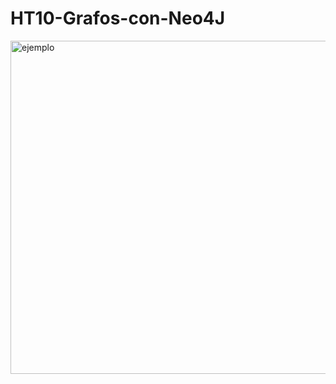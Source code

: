 # HT10-Grafos-con-Neo4J

<img width="533" alt="ejemplo" src="https://user-images.githubusercontent.com/35511339/40143395-94017896-5918-11e8-9aae-6ba90f10b41c.PNG">
